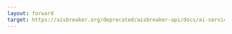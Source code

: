 ```yaml
---
layout: forward
target: https://aisbreaker.org/deprecated/aisbreaker-api/docs/ai-service-details/google-cloud-ai-setup
---
```

